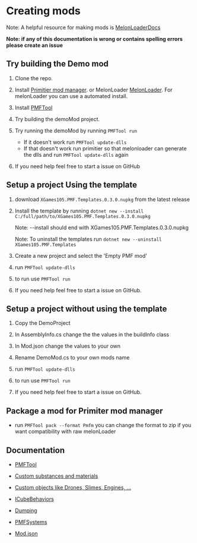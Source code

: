 # Creating mods
Note: A helpful resource for making mods is [MelonLoaderDocs](https://melonwiki.xyz/#/)

**Note: if any of this documentation is wrong or contains spelling errors please create an issue**

## Try building the Demo mod
1) Clone the repo.

2) Install [Primitier mod manager](https://github.com/Xgames123/PrimitierModManager/releases). or MelonLoader [MelonLoader](https://github.com/LavaGang/MelonLoader). For melonLoader you can use a automated install.

3) Install [PMFTool](./PMFTool/InstallPMFTool.md)

4) Try building the demoMod project.

5) Try running the demoMod by running ```PMFTool run```
    - If it doesn't work run ```PMFTool update-dlls```
    - If that doesn't work run primitier so that melonloader can generate the dlls and run ```PMFTool update-dlls``` again

6) If you need help feel free to start a issue on GitHub


## Setup a project Using the template
1) download ```XGames105.PMF.Templates.0.3.0.nupkg``` from the latest release

2) Install the template by running ```dotnet new --install C:/full/path/to/XGames105.PMF.Templates.0.3.0.nupkg```
    
    Note: --install should end with XGames105.PMF.Templates.0.3.0.nupkg

    Note: To uninstall the templates run ```dotnet new --uninstall XGames105.PMF.Templates```

2) Create a new project and select the 'Empty PMF mod'
5) run ```PMFTool update-dlls```
6) to run use ```PMFTool run```

7) If you need help feel free to start a issue on GitHub.

## Setup a project without using the template
1) Copy the DemoProject
2) In AssemblyInfo.cs change the the values in the buildInfo class
3) In Mod.json change the values to your own
4) Rename DemoMod.cs to your own mods name

5) run ```PMFTool update-dlls```
6) to run use ```PMFTool run```

7) If you need help feel free to start a issue on GitHub.


## Package a mod for Primiter mod manager
* run ```PMFTool pack --format Pmfm``` you can change the format to zip if you want compatibility with raw melonLoader



## Documentation

* [PMFTool](./PMFTool/PMFTool.md)

* [Custom substances and materials](./CustomSubstancesAndMaterials.md)

* [Custom objects like Drones, Slimes, Engines, ...](./CreatingCustomObjects.md)

* [ICubeBehaviors](./ICubeBehaviors.md)

* [Dumping](./Dumping.md)

* [PMFSystems](./PMFSystems.md)

* [Mod.json](./Mod.json.md)